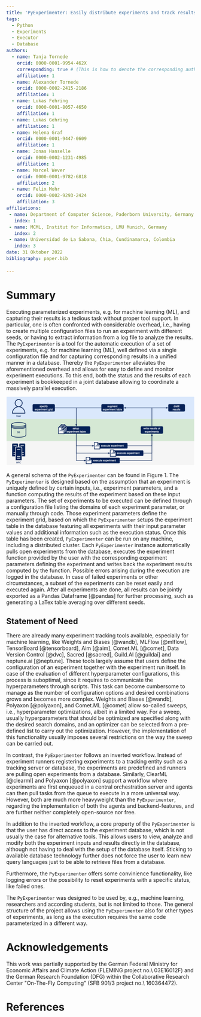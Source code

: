 ```yaml
---
title: 'PyExperimenter: Easily distribute experiments and track results'
tags:
  - Python
  - Experiments
  - Executor
  - Database
authors:
  - name: Tanja Tornede
    orcid: 0000-0001-9954-462X
    corresponding: true # (This is how to denote the corresponding author)
    affiliation: 1
  - name: Alexander Tornede
    orcid: 0000-0002-2415-2186
    affiliation: 1
  - name: Lukas Fehring
    orcid: 0000-0001-8057-4650
    affiliation: 1
  - name: Lukas Gehring
    affiliation: 1
  - name: Helena Graf
    orcid: 0000-0001-9447-0609
    affiliation: 1
  - name: Jonas Hanselle
    orcid: 0000-0002-1231-4985
    affiliation: 1
  - name: Marcel Wever
    orcid: 0000-0001-9782-6818
    affiliation: 2
  - name: Felix Mohr 
    orcid: 0000-0002-9293-2424
    affiliation: 3
affiliations:
 - name: Department of Computer Science, Paderborn University, Germany
   index: 1
 - name: MCML, Institut for Informatics, LMU Munich, Germany
   index: 2
 - name: Universidad de La Sabana, Chia, Cundinamarca, Colombia
   index: 3
date: 31 Oktober 2022
bibliography: paper.bib

---
```


# Summary

Executing parameterized experiments, e.g. for machine learning (ML), and capturing their results is a tedious task without proper tool support.
In particular, one is often confronted with considerable overhead, i.e., having to create multiple configuration files to run an experiment with different seeds, or having to extract information from a log file to analyze the results.
The `PyExperimenter` is a tool for the automatic execution of a set of experiments, e.g. for machine learning (ML), well defined via a single configuration file and for capturing corresponding results in a unified manner in a database.
Thereby the `PyExperimenter` alleviates the aforementioned overhead and allows for easy to define and monitor experiment executions. To this end, both the status and the results of each experiment is bookkeeped in a joint database allowing to coordinate a massively parallel execution.

![General schema of `PyExperimenter`.](usage.png)

A general schema of the `PyExperimenter` can be found in Figure 1. The `PyExperimenter` is designed based on the assumption that an experiment is uniquely defined by certain inputs, i.e., experiment parameters, and a function computing the results of the experiment based on these input parameters. The set of experiments to be executed can be defined through a configuration file listing the domains of each experiment parameter, or manually through code. Those experiment parameters define the experiment grid, based on which the `PyExperimenter` setups the experiment table in the database featuring all experiments with their input parameter values and additional information such as the execution status. Once this table has been created, `PyExperimenter` can be run on any machine, including a distributed cluster. Each `PyExperimenter` instance automatically pulls open experiments from the database, executes the experiment function provided by the user with the corresponding experiment parameters defining the experiment and writes back the experiment results computed by the function. Possible errors arising during the execution are logged in the database. In case of failed experiments or other circumstances, a subset of the experiments can be reset easily and executed again. After all experiments are done, all results can be jointly exported as a Pandas Dataframe [@pandas] for further processing, such as generating a LaTex table averaging over different seeds.

## Statement of Need

There are already many experiment tracking tools available, especially for machine learning, like Weights and Biases [@wandb], MLFlow [@mlflow], TensorBoard [@tensorboard], Aim [@aim], Comet.ML [@comet], Data Version Control [@dvc], Sacred [@sacred], Guild.AI [@guildai] and neptune.ai [@neptune]. These tools largely assume that users define the configuration of an experiment together with the experiment run itself. In case of the evaluation of different hyperparameter configurations, this process is suboptimal, since it requires to communicate the hyperparameters through scripts. This task can become cumbersome to manage as the number of configuration options and desired combinations grows and becomes more complex. Weights and Biases [@wandb], Polyaxon [@polyaxon], and Comet.ML [@comet] allow so-called sweeps, i.e., hyperparameter optimizations, albeit in a limited way. For a sweep, usually hyperparameters that should be optimized are specified along with the desired search domains, and an optimizer can be selected from a pre-defined list to carry out the optimization. However, the implementation of this functionality usually imposes several restrictions on the way the sweep can be carried out.

In contrast, the `PyExperimenter` follows an inverted workflow. Instead of experiment runners registering experiments to a tracking entity such as a tracking server or database, the experiments are predefined and runners are pulling open experiments from a database. Similarly, ClearML [@clearml] and Polyaxon [@polyaxon] support a workflow where experiments are first enqueued in a central orchestration server and agents can then pull tasks from the queue to execute in a more universal way. However, both are much more heavyweight than the `PyExperimenter`, regarding the implementation of both the agents and backend-features, and are further neither completely open-source nor free.

In addition to the inverted workflow, a core property of the `PyExperimenter` is that the user has direct access to the experiment database, which is not usually the case for alternative tools. This allows users to view, analyze and modify both the experiment inputs and results directly in the database, although not having to deal with the setup of the database itself. Sticking to available database technology further does not force the user to learn new query languages just to be able to retrieve files from a database.

Furthermore, the `PyExperimenter` offers some convinience functionality, like logging errors or the possibility to reset experiments with a specific status, like failed ones.

The `PyExperimenter` was designed to be used by, e.g., machine learning, researchers and according students, but is not limited to those. The general structure of the project allows using the `PyExperimenter` also for other types of experiments, as long as the execution requires the same code parameterized in a different way.  

# Acknowledgements

This work was partially supported by the German Federal Ministry for Economic Affairs and Climate Action (FLEMING project no.\ 03E16012F) and the German Research Foundation (DFG) within the Collaborative Research Center "On-The-Fly Computing" (SFB 901/3 project no.\ 160364472).

# References
